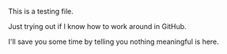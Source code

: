 This is a testing file.

Just trying out if I know how to work around in GitHub.

I'll save you some time by telling you nothing meaningful is here.
